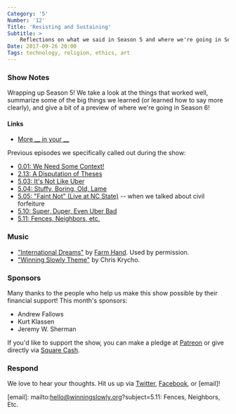 ```yaml
---
Category: '5'
Number: '12'
Title: 'Resisting and Sustaining'
Subtitle: >
    Reflections on what we said in Season 5 and where we're going in Season 6. (Buckle up!)
Date: 2017-09-26 20:00
Tags: technology, religion, ethics, art
---
```


### Show Notes

Wrapping up Season 5! We take a look at the things that worked well, summarize some of the big things we learned (or learned how to say more clearly), and give a bit of a preview of where we're going in Season 6!

#### Links

- [More \_\_ in your \_\_](http://knowyourmeme.com/memes/xzibit-yo-dawg)

Previous episodes we specifically called out during the show:

- [0.01: We Need Some Context!](http://www.winningslowly.org/0.01/)
- [2.13: A Disputation of Theses](http://www.winningslowly.org/2.13/)
- [5.03: It's Not Like Uber](http://www.winningslowly.org/5.03/)
- [5.04: Stuffy, Boring, Old, Lame](http://www.winningslowly.org/5.04/)
- [5.05: "Faint Not" (Live at NC State)](http://www.winningslowly.org/5.05/) -- when we talked about civil forfeiture
- [5.10: Super, Duper, Even Uber Bad](http://www.winningslowly.org/5.10/)
- [5.11: Fences, Neighbors, etc.](http://www.winningslowly.org/5.11/)

### Music

- ["International Dreams"](https://farmhand.bandcamp.com/track/international-dreams) by [Farm Hand](https://farmhand.bandcamp.com/releases). Used by permission.
- ["Winning Slowly Theme"](https://soundcloud.com/chriskrycho/winning-slowly) by Chris Krycho. 

### Sponsors

Many thanks to the people who help us make this show possible by their financial support! This month's sponsors:

- Andrew Fallows
- Kurt Klassen
- Jeremy W. Sherman

If you'd like to support the show, you can make a pledge at [Patreon] or give
directly via [Square Cash].

[Patreon]: https://www.patreon.com/winningslowly
[Square Cash]: https://cash.me/$winningslowly


### Respond

We love to hear your thoughts. Hit us up via [Twitter], [Facebook], or [email]!

[Twitter]: //www.twitter.com/winningslowly
[Facebook]: //www.facebook.com/winningslowlypodcast
[email]: mailto:hello@winningslowly.org?subject=5.11: Fences, Neighbors, Etc.
